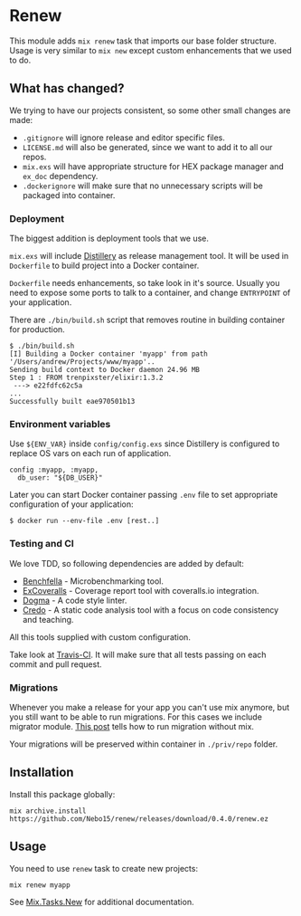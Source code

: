 # Renew

This module adds ```mix renew``` task that imports our base folder structure. Usage is very similar to `mix new` except custom enhancements that we used to do.

## What has changed?

We trying to have our projects consistent, so some other small changes are made:
- `.gitignore` will ignore release and editor specific files.
- `LICENSE.md` will also be generated, since we want to add it to all our repos.
- `mix.exs` will have appropriate structure for HEX package manager and `ex_doc` dependency.
- `.dockerignore` will make sure that no unnecessary scripts will be packaged into container.

### Deployment

The biggest addition is deployment tools that we use.

`mix.exs` will include [Distillery](https://github.com/bitwalker/distillery) as release management tool. It will be used in `Dockerfile` to build project into a Docker container.

`Dockerfile` needs enhancements, so take look in it's source. Usually you need to expose some ports to talk to a container, and change `ENTRYPOINT` of your application.

There are `./bin/build.sh` script that removes routine in building container for production.
  ```
  $ ./bin/build.sh
  [I] Building a Docker container 'myapp' from path '/Users/andrew/Projects/www/myapp'..
  Sending build context to Docker daemon 24.96 MB
  Step 1 : FROM trenpixster/elixir:1.3.2
   ---> e22fdfc62c5a
  ...
  Successfully built eae970501b13
  ```

### Environment variables

Use `${ENV_VAR}` inside `config/config.exs` since Distillery is configured to replace OS vars on each run of application.

  ```
  config :myapp, :myapp,
    db_user: "${DB_USER}"
  ```

Later you can start Docker container passing `.env` file to set appropriate configuration of your application:
  ```
  $ docker run --env-file .env [rest..]
  ```

### Testing and CI

We love TDD, so following dependencies are added by default:

  - [Benchfella](https://github.com/alco/benchfella) - Microbenchmarking tool.
  - [ExCoveralls](https://github.com/parroty/excoveralls) - Coverage report tool with coveralls.io integration.
  - [Dogma](https://github.com/lpil/dogma) - A code style linter.
  - [Credo](https://github.com/rrrene/credo) - A static code analysis tool with a focus on code consistency and teaching.

All this tools supplied with custom configuration.

Take look at [Travis-CI](https://travis-ci.org/). It will make sure that all tests passing on each commit and pull request.

### Migrations

Whenever you make a release for your app you can't use mix anymore, but you still want to be able to run migrations. For this cases we include migrator module. [This post](http://blog.plataformatec.com.br/2016/04/running-migration-in-an-exrm-release/) tells how to run migration without mix.

Your migrations will be preserved within container in `./priv/repo` folder.

## Installation

Install this package globally:

  ```
  mix archive.install https://github.com/Nebo15/renew/releases/download/0.4.0/renew.ez
  ```

## Usage

You need to use `renew` task to create new projects:

  ```
  mix renew myapp
  ```

See [Mix.Tasks.New](http://elixir-lang.org/docs/stable/mix/Mix.Tasks.New.html) for additional documentation.


